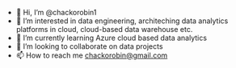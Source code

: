 - 👋 Hi, I’m @chackorobin1
- 👀 I’m interested in data engineering, architeching data analytics platforms in cloud, cloud-based data warehouse etc.
- 🌱 I’m currently learning Azure cloud based data analytics
- 💞️ I’m looking to collaborate on data projects
- 📫 How to reach me chackorobin@gmail.com

<!---
chackorobin1/chackorobin1 is a ✨ special ✨ repository because its `README.md` (this file) appears on your GitHub profile.
You can click the Preview link to take a look at your changes.
--->
